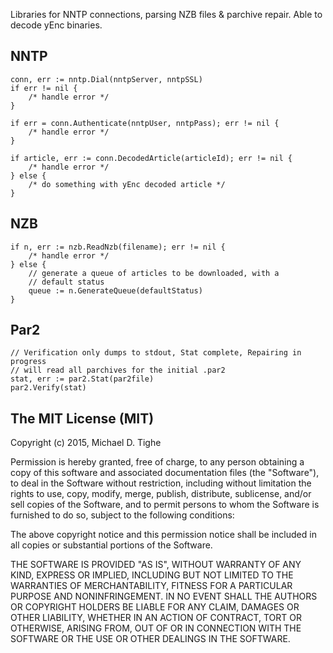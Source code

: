 Libraries for NNTP connections, parsing NZB files & parchive repair. Able to decode yEnc binaries.

NNTP
-------
    conn, err := nntp.Dial(nntpServer, nntpSSL)
    if err != nil {
        /* handle error */
    }

    if err = conn.Authenticate(nntpUser, nntpPass); err != nil {
        /* handle error */
    }

    if article, err := conn.DecodedArticle(articleId); err != nil {
        /* handle error */
    } else {
        /* do something with yEnc decoded article */
    }    

NZB
-------
    if n, err := nzb.ReadNzb(filename); err != nil {
        /* handle error */
    } else {
        // generate a queue of articles to be downloaded, with a 
        // default status
        queue := n.GenerateQueue(defaultStatus)
    }

Par2
-------
    // Verification only dumps to stdout, Stat complete, Repairing in progress
    // will read all parchives for the initial .par2
    stat, err := par2.Stat(par2file)    
    par2.Verify(stat)


The MIT License (MIT)
---------------------
Copyright (c) 2015, Michael D. Tighe

Permission is hereby granted, free of charge, to any person obtaining a copy
of this software and associated documentation files (the "Software"), to deal
in the Software without restriction, including without limitation the rights
to use, copy, modify, merge, publish, distribute, sublicense, and/or sell
copies of the Software, and to permit persons to whom the Software is
furnished to do so, subject to the following conditions:

The above copyright notice and this permission notice shall be included in
all copies or substantial portions of the Software.

THE SOFTWARE IS PROVIDED "AS IS", WITHOUT WARRANTY OF ANY KIND, EXPRESS OR
IMPLIED, INCLUDING BUT NOT LIMITED TO THE WARRANTIES OF MERCHANTABILITY,
FITNESS FOR A PARTICULAR PURPOSE AND NONINFRINGEMENT. IN NO EVENT SHALL THE
AUTHORS OR COPYRIGHT HOLDERS BE LIABLE FOR ANY CLAIM, DAMAGES OR OTHER
LIABILITY, WHETHER IN AN ACTION OF CONTRACT, TORT OR OTHERWISE, ARISING FROM,
OUT OF OR IN CONNECTION WITH THE SOFTWARE OR THE USE OR OTHER DEALINGS IN
THE SOFTWARE.
